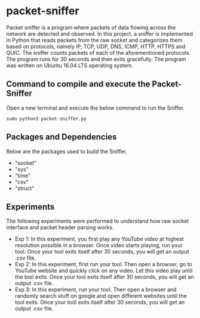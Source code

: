 # packet-sniffer

Packet sniffer is a program where packets of data flowing across the network are detected and observed. In this project, a sniffer is implemented in Python that reads packets from the raw socket and categorizes them based on protocols, namely IP, TCP, UDP, DNS, ICMP, HTTP, HTTPS and QUIC. The sniffer counts packets of each of the aforementioned protocols. The program runs for 30 seconds and then exits  gracefully. The program was written on Ubuntu 16.04 LTS operating system.

## Command to compile and execute the Packet-Sniffer

Open a new terminal and execute the below command to run the Sniffer.

```
sudo python3 packet-sniffer.py
```

## Packages and Dependencies

Below are the packages used to build the Sniffer.
 - "socket"
 - "sys"
 - "time"
 - "csv"
 - "struct"

## Experiments

The following experiments were performed to understand how raw socket interface and packet header parsing works.

- Exp 1: In this experiment, you first play any YouTube video at highest resolution possible in a browser. Once video starts playing, run your tool. Once your tool exits itself after 30 seconds, you will get an output .csv file.
- Exp 2: In this experiment, first run your tool. Then open a browser, go to YouTube website and quickly click on any video. Let this video play until the tool exits. Once your tool exits itself after 30 seconds, you will get an output .csv file.
- Exp 3: In this experiment, run your tool. Then open a browser and randomly search stuff on google and open different websites until the tool exits. Once your tool exits itself after 30 seconds, you will get an output .csv file.
 